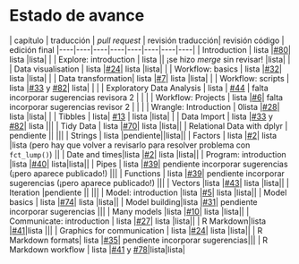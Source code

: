# Estado de avance

| capítulo | traducción | _pull request_ | revisión traducción| revisión código | edición final
|----|----|----|----|----|----|----|----|
| Introduction | lista |[#80](https://github.com/cienciadedatos/r4ds/pull/80)| lista |lista| |
| Explore: introduction | lista || ¡se hizo _merge_ sin revisar! |lista| |
| Data visualisation | lista |[#24](https://github.com/cienciadedatos/r4ds/pull/24)| lista |lista| |
| Workflow: basics | lista |[#32](https://github.com/cienciadedatos/r4ds/pull/32)| lista |lista| |
| Data transformation| lista |[#7](https://github.com/cienciadedatos/r4ds/pull/7)| lista |lista| |
| Workflow: scripts | lista |[#33](https://github.com/cienciadedatos/r4ds/pull/33) y [#82](https://github.com/cienciadedatos/r4ds/pull/82)| lista| | |
| Exploratory Data Analysis | lista | [#44](https://github.com/cienciadedatos/r4ds/pull/44) | falta incorporar sugerencias revisora 2 | | |
| Workflow: Projects | lista |[#6](https://github.com/cienciadedatos/r4ds/pull/6)| falta incorporar sugerencias revisor 2 | | |
| Wrangle: Introduction | 0lista |[#28](https://github.com/cienciadedatos/r4ds/pull/28)| lista |lista| |
| Tibbles | lista| [#13](https://github.com/cienciadedatos/r4ds/pull/13) | lista |lista| |
| Data Import | lista |[#33](https://github.com/cienciadedatos/r4ds/pull/33) y [#82](https://github.com/cienciadedatos/r4ds/pull/82)| lista |||
| Tidy Data | lista |[#70](https://github.com/cienciadedatos/r4ds/pull/70)| lista |lista||
| Relational Data with dplyr | pendiente || |||
| Strings | lista |pendiente||lista||
| Factors | lista |[#2](https://github.com/cienciadedatos/r4ds/pull/2)| lista |lista (pero hay que volver a revisarlo para resolver problema con `fct_lump()`) ||
| Date and times|lista |[#2](https://github.com/cienciadedatos/r4ds/pull/2)| lista |lista||
| Program: introduction |lista |[#40](https://github.com/cienciadedatos/r4ds/pull/40)| lista|lista||
| Pipes | lista |[#39](https://github.com/cienciadedatos/r4ds/pull/39)| pendiente incorporar sugerencias (¡pero aparece publicado!) |||
| Functions | lista |[#39](https://github.com/cienciadedatos/r4ds/pull/39)| pendiente incorporar sugerencias (¡pero aparece publicado!) |||
| Vectors |lista |[#43](https://github.com/cienciadedatos/r4ds/pull/43)| lista |lista||
| Iteration |pendiente || |||
| Model: introduction |lista |[#5](https://github.com/cienciadedatos/r4ds/pull/5)| lista |lista||
| Model basics | lista |[#74](https://github.com/cienciadedatos/r4ds/pull/74)| lista |lista||
| Model building|lista |[#31](https://github.com/cienciadedatos/r4ds/pull/31)| pendiente incorporar sugerencias |||
| Many models |lista |[#10](https://github.com/cienciadedatos/r4ds/pull/10)| lista |lista||
| Communicate: introduction | lista |[#27](https://github.com/cienciadedatos/r4ds/pull/27)| lista |lista||
| R Markdown|lista |[#41](https://github.com/cienciadedatos/r4ds/pull/41)|lista |||
| Graphics for communication | lista |[#24](https://github.com/cienciadedatos/r4ds/pull/24)| lista |lista||
| R Markdown formats| lista |[#35](https://github.com/cienciadedatos/r4ds/pull/35)| pendiente incorporar sugerencias|||
| R Markdown workflow | lista |[#41](https://github.com/cienciadedatos/r4ds/pull/41) y [#78](https://github.com/cienciadedatos/r4ds/pull/78)|lista|lista|
